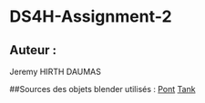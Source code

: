 # DS4H-Assignment-2

## Auteur :
Jeremy HIRTH DAUMAS

##Sources des objets blender utilisés :
[Pont](https://www.turbosquid.com/fr/3d-models/free-max-model-bridge/789884)
[Tank](https://free3d.com/3d-model/tank-144247.html)
